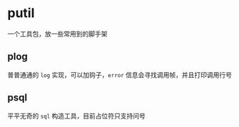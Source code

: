 # putil
一个工具包，放一些常用到的脚手架

## plog
普普通通的 `log` 实现，可以加钩子，`error` 信息会寻找调用帧，并且打印调用行号

## psql
平平无奇的 `sql` 构造工具，目前占位符只支持问号
